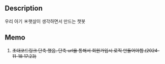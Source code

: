 ## Description
우리 아기 ☀️햇살이 생각하면서 만드는 챗봇

## Memo

1. ~~초대코드링크 단축 했음. 단축 url을 통해서 회원가입시 로직 만들어야함.(2024-11-18 17:23)~~